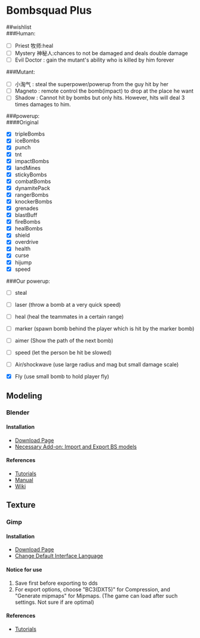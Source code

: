 # Bombsquad Plus  

##wishlist  
###Human:  
- [ ] Priest 牧师:heal  
- [ ] Mystery 神秘人:chances to not be damaged and deals double damage  
- [ ] Evil Doctor : gain the mutant's ability who is killed by him forever  

###Mutant:  
- [ ] 小淘气 : steal the superpower/powerup from the guy hit by her  
- [ ] Magneto : remote control the bomb(impact) to drop at the place he want
- [ ] Shadow : Cannot hit by bombs but only hits. However, hits will deal 3 times damages to him.

###powerup:  
####Original  
- [x] tripleBombs  
- [x] iceBombs  
- [x] punch  
- [x] tnt  
- [x] impactBombs  
- [x] landMines  
- [x] stickyBombs  
- [x] combatBombs  
- [x] dynamitePack  
- [x] rangerBombs  
- [x] knockerBombs  
- [x] grenades  
- [x] blastBuff  
- [x] fireBombs  
- [x] healBombs  
- [x] shield  
- [x] overdrive  
- [x] health  
- [x] curse  
- [x] hijump  
- [x] speed  

###Our powerup:  
- [ ] steal  
- [ ] laser (throw a bomb at a very quick speed)  
- [ ] heal (heal the teammates in a certain range)  
- [ ] marker (spawn bomb behind the player which is hit by the marker bomb)  
- [ ] aimer (Show the path of the next bomb)  
- [ ] speed (let the person be hit be slowed)  
- [ ] Air/shockwave (use large radius and mag but small damage scale)  
- [x] Fly (use small bomb to hold player fly)  


## Modeling

### Blender

#### Installation
* [Download Page](https://www.blender.org/download/)
* [Necessary Add-on: Import and Export BS models](https://github.com/Mrmaxmeier/BombSquad-Community-Mod-Manager/tree/master/utils/blender)

#### References
* [Tutorials](https://www.youtube.com/watch?v=LLV7h-WLIx0&list=PLrgQj91MOVfjTShOMRY8TLmkJ7OFr7bj6)
* [Manual](https://docs.blender.org/manual/en/dev/getting_started/index.html)
* [Wiki](https://wiki.blender.org/)

## Texture

### Gimp

#### Installation
* [Download Page](http://gimp.lisanet.de/Website/Support.html)
* [Change Default Interface Language](http://www.ekenberg.se/blog/change-gimp-interface-language-on-mac/)

#### Notice for use
1. Save first before exporting to dds
2. For export options, choose "BC3(DXT5)" for Compression, and "Generate mipmaps" for Mipmaps. (The game can load after such settings. Not sure if are optimal)

#### References
* [Tutorials](https://www.gimp.org/tutorials/)
